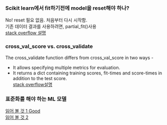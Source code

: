 ### Scikit learn에서 fit하기전에 model을 reset해야 하나?
No! reset 필요 없음. 처음부터 다시 시작함. <br> 
기존 데이터 결과를 사용하려면, partial_fit()사용 <br>
[stack overflow 설명](https://stackoverflow.com/questions/49841324/what-does-calling-fit-multiple-times-on-the-same-model-do)

### cross_val_score vs. cross_validate
The cross_validate function differs from cross_val_score in two ways -
* It allows specifying multiple metrics for evaluation.
* It returns a dict containing training scores, fit-times and score-times in addition to the test score. <br>
[stack overflow설명](https://datascience.stackexchange.com/questions/28441/what-is-the-difference-between-cross-validate-and-cross-val-score)

### 표준화를 해야 하는 ML 모델
[읽어 볼 것 1 Good](https://www.listendata.com/2017/04/how-to-standardize-variable-in-regression.html) <br>
[읽어 볼 것 2](https://builtin.com/data-science/when-and-why-standardize-your-data)
